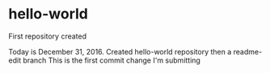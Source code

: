 # hello-world
First repository created

Today is December 31, 2016. 
Created hello-world repository then a readme-edit branch
This is the first commit change I'm submitting
